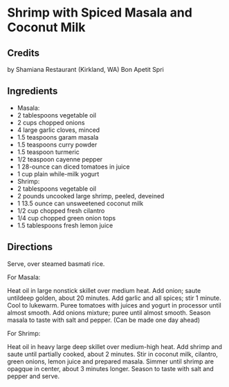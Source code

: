 # Shrimp with Spiced Masala and Coconut Milk 

## Credits

by Shamiana Restaurant (Kirkland, WA) Bon Apetit Spri

## Ingredients

- Masala:
- 2 tablespoons vegetable oil
- 2 cups chopped onions
- 4 large garlic cloves, minced
- 1.5 teaspoons garam masala
- 1.5 teaspoons curry powder
- 1.5 teaspoon turmeric
- 1/2 teaspoon cayenne pepper
- 1 28-ounce can diced tomatoes in juice
- 1 cup plain while-milk yogurt
- Shrimp:
- 2 tablespoons vegetable oil
- 2 pounds uncooked large shrimp, peeled, deveined
- 1 13.5 ounce can unsweetened coconut milk
- 1/2 cup chopped fresh cilantro
- 1/4 cup chopped green onion tops
- 1.5 tablespoons fresh lemon juice

## Directions

Serve, over steamed basmati rice.

For Masala:  
 Heat oil in large nonstick skillet over medium heat. Add onion; saute untildeep golden, about 20 minutes. Add garlic and all spices; stir 1 minute. Cool to lukewarm. Puree tomatoes with juices and yogurt in processor until almost smooth. Add onions mixture; puree until almost smooth. Season masala to taste with salt and pepper. (Can be made one day ahead)  
  
 For Shrimp:  
 Heat oil in heavy large deep skillet over medium-high heat. Add shrimp and saute until partially cooked, about 2 minutes. Stir in coconut milk, cilantro, green onions, lemon juice and prepared masala. Simmer until shrimp are opagque in center, about 3 minutes longer. Season to taste with salt and pepper and serve.

